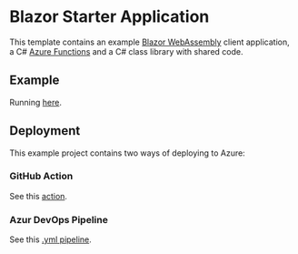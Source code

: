 # Blazor Starter Application

This template contains an example [Blazor WebAssembly](https://docs.microsoft.com/aspnet/core/blazor/?view=aspnetcore-3.1#blazor-webassembly) client application, a C# [Azure Functions](https://docs.microsoft.com/azure/azure-functions/functions-overview) and a C# class library with shared code.

## Example
Running [here](https://salmon-beach-0b176f003.azurestaticapps.net).

## Deployment

This example project contains two ways of deploying to Azure:

### GitHub Action
See this [action](https://github.com/StefH/BlazorAzureStaticWebAppViaAzurePipelines/blob/main/.github/workflows/azure-static-web-apps-salmon-beach-0b176f003.yml).

### Azur DevOps Pipeline
See this [.yml pipeline](https://github.com/StefH/BlazorAzureStaticWebAppViaAzurePipelines/blob/main/azure-pipelines.yml).

